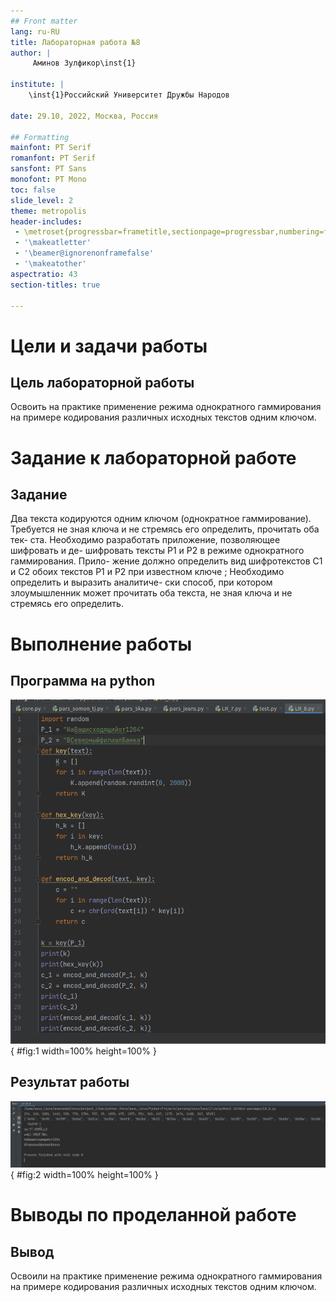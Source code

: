 ```yaml
---
## Front matter
lang: ru-RU
title: Лабораторная работа №8
author: |
	 Аминов Зулфикор\inst{1}

institute: |
	\inst{1}Российский Университет Дружбы Народов

date: 29.10, 2022, Москва, Россия

## Formatting
mainfont: PT Serif
romanfont: PT Serif
sansfont: PT Sans
monofont: PT Mono
toc: false
slide_level: 2
theme: metropolis
header-includes: 
 - \metroset{progressbar=frametitle,sectionpage=progressbar,numbering=fraction}
 - '\makeatletter'
 - '\beamer@ignorenonframefalse'
 - '\makeatother'
aspectratio: 43
section-titles: true

---
```


# Цели и задачи работы

## Цель лабораторной работы

Освоить на практике применение режима однократного гаммирования
на примере кодирования различных исходных текстов одним ключом.

# Задание к лабораторной работе

## Задание

Два текста кодируются одним ключом (однократное гаммирование).
Требуется не зная ключа и не стремясь его определить, прочитать оба тек-
ста. Необходимо разработать приложение, позволяющее шифровать и де-
шифровать тексты P1 и P2 в режиме однократного гаммирования. Прило-
жение должно определить вид шифротекстов C1 и C2 обоих текстов P1 и
P2 при известном ключе ; Необходимо определить и выразить аналитиче-
ски способ, при котором злоумышленник может прочитать оба текста, не
зная ключа и не стремясь его определить.

# Выполнение работы

## Программа на python

![](image/5.png){ #fig:1 width=100% height=100% }

## Результат работы

![](image/6.png){ #fig:2 width=100% height=100% }

# Выводы по проделанной работе

## Вывод

Освоили на практике применение режима однократного гаммирования
на примере кодирования различных исходных текстов одним ключом.
